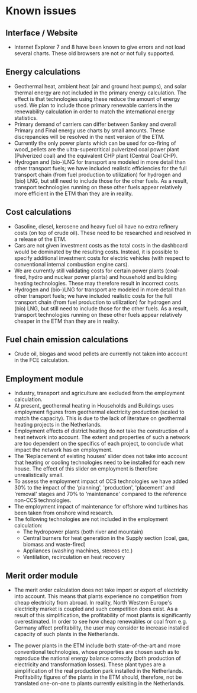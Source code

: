 # Known issues

## Interface / Website

* Internet Explorer 7 and 8 have been known to give errors and not load several charts. These old browsers are not or not fully supported.

## Energy calculations

* Geothermal heat, ambient heat (air and ground heat pumps), and solar thermal energy are not included in the primary energy calculation. The effect is that technologies using these reduce the amount of energy used. We plan to include those primary renewable carriers in the renewability calculation in order to match the international energy statistics.
* Primary demand of carriers can differ between Sankey and overall Primary and Final energy use charts by small amounts. These discrepancies will be resolved in the next version of the ETM.
* Currently the only power plants which can be used for co-firing of wood_pellets are the ultra-supercritical pulverized coal power plant (Pulverized coal) and the equivalent CHP plant (Central Coal CHP).
* Hydrogen and (bio-)LNG for transport are modeled in more detail than other transport fuels; we have included realistic efficiencies for the full transport chain (from fuel production to utilization) for hydrogen and (bio) LNG, but still need to include those for the other fuels. As a result, transport technologies running on these other fuels appear relatively more efficient in the ETM than they are in reality.

## Cost calculations

* Gasoline, diesel, kerosene and heavy fuel oil have no extra refinery costs (on top of crude oil). These need to be researched and resolved in a release of the ETM.
* Cars are not given investment costs as the total costs in the dashboard would be dominated by the resulting costs. Instead, it is possible to specify additional investment costs for electric vehicles (with respect to conventional internal combustion engine cars).
* We are currently still validating costs for certain power plants (coal-fired, hydro and nuclear power plants) and household and building heating technologies. These may therefore result in incorrect costs.
* Hydrogen and (bio-)LNG for transport are modeled in more detail than other transport fuels; we have included realistic costs for the full transport chain (from fuel production to utilization) for hydrogen and (bio) LNG, but still need to include those for the other fuels. As a result, transport technologies running on these other fuels appear relatively cheaper in the ETM than they are in reality.

## Fuel chain emission calculations

* Crude oil, biogas and wood pellets are currently not taken into account in the FCE calculation.

## Employment module

* Industry, transport and agriculture are excluded from the employment calculation.
* At present, geothermal heating in Households and Buildings uses employment figures from geothermal electricity production (scaled to match the capacity). This is due to the lack of literature on geothermal heating projects in the Netherlands.
* Employment effects of district heating do not take the construction of a heat network into account. The extent and properties of such a network are too dependent on the specifics of each project, to conclude what impact the network has on employment.
* The 'Replacement of existing houses' slider does not take into account that heating or cooling technologies need to be installed for each new house. The effect of this slider on employment is therefore unrealistically small.
* To assess the employment impact of CCS technologies we have added 30% to the impact of the 'planning', 'production', 'placement' and 'removal' stages and 70% to 'maintenance' compared to the reference non-CCS technologies.
* The employment impact of maintenance for offshore wind turbines has been taken from onshore wind research.
* The following technologies are not included in the employment calculation:
  * The hydropower plants (both river and mountain)
  * Central burners for heat generation in the Supply section (coal, gas, biomass and waste-fired)
  * Appliances (washing machines, stereos etc.)
  * Ventilation, recirculation en heat recovery

## Merit order module

* The merit order calculation does not take import or export of electricity into account. This means that plants experience no competition from cheap electricity from abroad. In reality, North Western Europe's electricity market is coupled and such competition does exist. As a result of this simplification, the profitability of most plants is significantly overestimated. In order to see how cheap renewables or coal from e.g. Germany affect profitability, the user may consider to increase installed capacity of such plants in the Netherlands.
 
* The power plants in the ETM include both state-of-the-art and more conventional technologies, whose properties are chosen such as to reproduce the national energy balance correctly (both production of electricity and transformation losses). These plant types are a simplification of the real production park installed in the Netherlands. Profitability figures of the plants in the ETM should, therefore, not be translated one-on-one to plants currently exisiting in the Netherlands.
